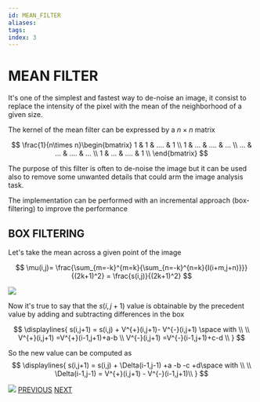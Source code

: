 ```yaml
---
id: MEAN_FILTER
aliases: 
tags: 
index: 3
---
```


# MEAN FILTER

It's one of the simplest and fastest way to de-noise an image, it consist to replace the intensity of the pixel with the mean of the neighborhood of a given size.

The kernel of the mean filter can be expressed by a $n\times n$ matrix

$$
\frac{1}{n\times n}\begin{bmatrix}
1 & 1 & .... & 1 \\
1 & ... & .... & ... \\
... & ...  & .... & ... \\
1 & ...  & .... & 1 \\
\end{bmatrix}
$$

The purpose of this filter is often to de-noise the image but it can be used also to remove some unwanted details that could arm the image analysis task.

The implementation can be performed with an incremental approach (box-filtering) to improve the performance

## BOX FILTERING

Let's take the mean across a given point of the image


$$
\mu(i,j)= \frac{\sum_{m=-k}^{m=k}{\sum_{n=-k}^{n=k}{I(i+m,j+n)}}}{(2k+1)^2} = \frac{s(i,j)}{(2k+1)^2}
$$

![](Pasted_image_20240229121850.png)

Now it's true to say that the $s(i,j+1)$ value is obtainable by the precedent value by adding and subtracting differences in the box

$$
\displaylines{
s(i,j+1) = s(i,j) + V^{+}(i,j+1)- V^{-}(i,j+1) \space with \\
\\
V^{+}(i,j+1) =V^{+}(i-1,j+1)+a-b \\
V^{-}(i,j+1) =V^{-}(i-1,j+1)+c-d \\
}
$$

So the new value can be computed as
$$
\displaylines{
s(i,j+1) = s(i,j) + \Delta(i-1,j-1) +a -b -c +d\space with \\
\\
\Delta(i-1,j-1) = V^{+}(i,j+1) - V^{-}(i-1,j+1)\\
}
$$

![](Pasted_image_20240229122932.png)
[PREVIOUS](LTE_OPERATORS.md) [NEXT](GAUSSIAN_FILTER.md)

